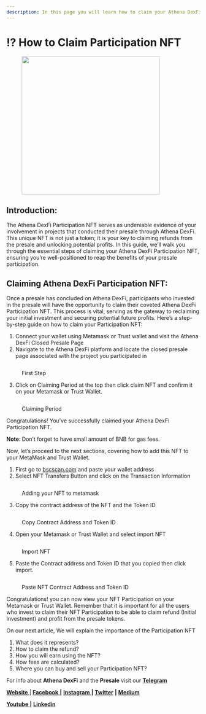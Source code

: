 ```yaml
---
description: In this page you will learn how to claim your Athena DexFi Participation NFT
---
```


# ⁉️ How to Claim Participation NFT

<figure><img src="../../../../.gitbook/assets/image (2).png" alt="" width="360"><figcaption></figcaption></figure>

## **Introduction:**&#x20;

The Athena DexFi Participation NFT serves as undeniable evidence of your involvement in projects that conducted their presale through Athena DexFi. This unique NFT is not just a token; it is your key to claiming refunds from the presale and unlocking potential profits. In this guide, we’ll walk you through the essential steps of claiming your Athena DexFi Participation NFT, ensuring you’re well-positioned to reap the benefits of your presale participation.

## **Claiming Athena DexFi Participation NFT:**

Once a presale has concluded on Athena DexFi, participants who invested in the presale will have the opportunity to claim their coveted Athena DexFi Participation NFT. This process is vital, serving as the gateway to reclaiming your initial investment and securing potential future profits. Here’s a step-by-step guide on how to claim your Participation NFT:

1. Connect your wallet using Metamask or Trust wallet and visit the Athena DexFi Closed Presale Page
2. Navigate to the Athena DexFi platform and locate the closed presale page associated with the project you participated in

<figure><img src="../../../../.gitbook/assets/image (3).png" alt=""><figcaption><p>First Step</p></figcaption></figure>

3. Click on Claiming Period at the top then click claim NFT and confirm it on your Metamask or Trust Wallet.

<figure><img src="../../../../.gitbook/assets/image (4).png" alt=""><figcaption><p>Claiming Period</p></figcaption></figure>

Congratulations! You’ve successfully claimed your Athena DexFi Participation NFT.

**Note**: Don’t forget to have small amount of BNB for gas fees.

Now, let’s proceed to the next sections, covering how to add this NFT to your MetaMask and Trust Wallet.

1. First go to [bscscan.com](https://bscscan.com/) and paste your wallet address
2. Select NFT Transfers Button and click on the Transaction Information

<figure><img src="../../../../.gitbook/assets/image (5).png" alt=""><figcaption><p>Adding your NFT to metamask</p></figcaption></figure>

3. Copy the contract address of the NFT and the Token ID

<figure><img src="../../../../.gitbook/assets/image (6).png" alt=""><figcaption><p>Copy Contract Address and Token ID</p></figcaption></figure>

4. Open your Metamask or Trust Wallet and select import NFT

<figure><img src="../../../../.gitbook/assets/image (7).png" alt=""><figcaption><p>Import NFT</p></figcaption></figure>

5. Paste the Contract address and Token ID that you copied then click import.

<figure><img src="../../../../.gitbook/assets/image (8).png" alt=""><figcaption><p>Paste NFT Contract Address and Token ID</p></figcaption></figure>

Congratulations! you can now view your NFT Participation on your Metamask or Trust Wallet. Remember that it is important for all the users who invest to claim their NFT Participation to be able to claim refund (Initial Investment) and profit from the presale tokens.

On our next article, We will explain the importance of the Participation NFT

1. What does it represents?
2. How to claim the refund?
3. How you will earn using the NFT?
4. How fees are calculated?
5. Where you can buy and sell your Participation NFT?

For info about **Athena DexFi** and the **Presale** visit our [**Telegram**](https://t.me/AthenaDexFi\_Group)

[**Website** ](https://athenadexfi.io/)| [**Facebook** ](https://www.facebook.com/AthenaDexFi)**|** [**Instagram** ](https://www.instagram.com/athenadexfi/)**|** [**Twitter**](https://twitter.com/AthenaDexFi) **|** [**Medium**](https://medium.com/@AthenaDexFi)

[**Youtube** ](https://www.youtube.com/@AthenaDexFi)**|** [**Linkedin**](https://www.linkedin.com/company/athenadexfi/)
